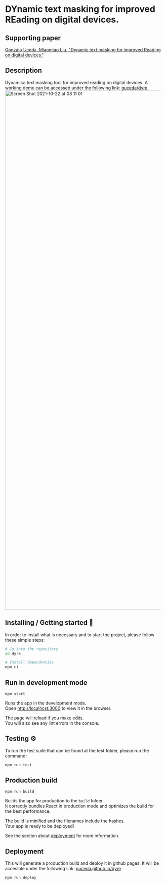 # DYnamic text masking for improved REading on digital devices.

## Supporting paper
[Gonzalo Uceda, Miaomiao Liu, "Dynamic text masking for improved Reading on digital devices."](https://github.com/guceda/dyre/files/7394414/GonzaloOscarUcedaCastro_LiuMiaomiao_Final_Report_20201129.pdf)

## Description
Dynamica text masking tool for improved reading on digital devices. A working demo can be accessed under the following link: [guceda/dyre](https://guceda.github.io/dyre/)
<img width="1680" alt="Screen Shot 2021-10-22 at 08 11 01" src="https://user-images.githubusercontent.com/16487828/138396662-08748a0c-1175-40fd-a66e-0b20bc455abd.png">

## Installing / Getting started 🔧

In order to install what is necessary and to start the project, please follow these simple steps:

```sh
# Go into the repository
cd dyre

# Install dependencies
npm ci
```

## Run in development mode

`npm start`

Runs the app in the development mode.<br />
Open [http://localhost:3000](http://localhost:3000) to view it in the browser.

The page will reload if you make edits.<br />
You will also see any lint errors in the console.

## Testing ⚙️

To run the test suite that can be found at the test folder, please run the command:

```sh
npm run test
```

## Production build

`npm run build`

Builds the app for production to the `build` folder.<br />
It correctly bundles React in production mode and optimizes the build for the best performance.

The build is minified and the filenames include the hashes.<br />
Your app is ready to be deployed!

See the section about [deployment](https://facebook.github.io/create-react-app/docs/deployment) for more information.

## Deployment

This will generate a production build and deploy it in github pages. It will be accesible under the following link:
[guceda.github.io/dyre](https://guceda.github.io/dyre/)

```sh
npm run deploy
```
